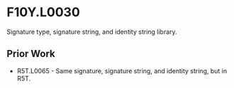 # F10Y.L0030
Signature type, signature string, and identity string library.


## Prior Work

- R5T.L0065 - Same signature, signature string, and identity string, but in R5T.